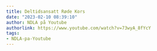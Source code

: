 ```yaml
---
title: Deltidsansatt Røde Kors
date: "2023-02-10 08:39:10"
author: NDLA på Youtube
authorlink: https://www.youtube.com/watch?v=73wyA_8fYcY
tags:
- NDLA-pa-Youtube
---
```

